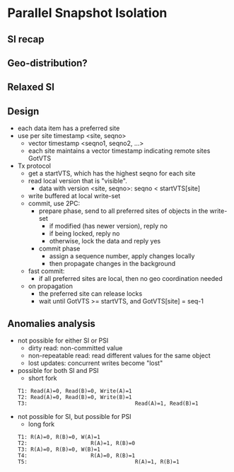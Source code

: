 # Parallel Snapshot Isolation

## SI recap


## Geo-distribution?


## Relaxed SI


## Design
* each data item has a preferred site
* use per site timestamp <site, seqno>
  * vector timestamp <seqno1, seqno2, ...>
  * each site maintains a vector timestamp indicating remote sites GotVTS
* Tx protocol
  * get a startVTS, which has the highest seqno for each site
  * read local version that is "visible".
    * data with version <site, seqno>: seqno < startVTS[site] 
  * write buffered at local write-set
  * commit, use 2PC:
    * prepare phase, send to all preferred sites of objects in the write-set
      * if modified (has newer version), reply no 
      * if being locked, reply no
      * otherwise, lock the data and reply yes
    * commit phase
      * assign a sequence number, apply changes locally
      * then propagate changes in the background
  * fast commit:
    * if all preferred sites are local, then no geo coordination needed 
  * on propagation
    * the preferred site can release locks 
    * wait until GotVTS >= startVTS, and GotVTS[site] = seq-1
    
## Anomalies analysis
  * not possible for either SI or PSI
    * dirty read: non-committed value
    * non-repeatable read: read different values for the same object
    * lost updates: concurrent writes become "lost"
  * possible for both SI and PSI
    * short fork
    ```
    T1: Read(A)=0, Read(B)=0, Write(A)=1 
    T2: Read(A)=0, Read(B)=0, Write(B)=1 
    T3:                                  Read(A)=1, Read(B)=1
    ```
  * not possible for SI, but possible for PSI
    * long fork
    ```
    T1: R(A)=0, R(B)=0, W(A)=1 
    T2:                    R(A)=1, R(B)=0
    T3: R(A)=0, R(B)=0, W(B)=1 
    T4:                    R(A)=0, R(B)=1
    T5:                                  R(A)=1, R(B)=1
    ```
